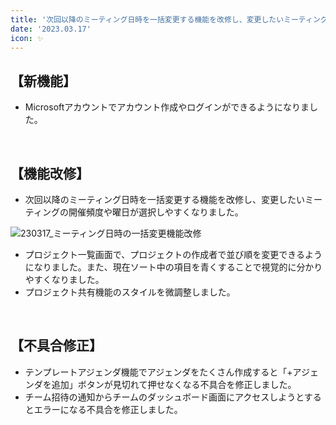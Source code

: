 ```yaml
---
title: '次回以降のミーティング日時を一括変更する機能を改修し、変更したいミーティングの開催頻度や曜日が選択しやすくなりました。その他機能改修、不具合の修正を行いました。'
date: '2023.03.17'
icon: ✨
---
```


## 【新機能】

- Microsoftアカウントでアカウント作成やログインができるようになりました。

<br>

## 【機能改修】

- 次回以降のミーティング日時を一括変更する機能を改修し、変更したいミーティングの開催頻度や曜日が選択しやすくなりました。

![230317_ミーティング日時の一括変更機能改修](https://user-images.githubusercontent.com/92074639/226258078-e4e78597-558b-4643-a320-6012d89ba0fd.png)

- プロジェクト一覧画面で、プロジェクトの作成者で並び順を変更できるようになりました。また、現在ソート中の項目を青くすることで視覚的に分かりやすくなりました。
- プロジェクト共有機能のスタイルを微調整しました。

<br>

## 【不具合修正】

- テンプレートアジェンダ機能でアジェンダをたくさん作成すると「+アジェンダを追加」ボタンが見切れて押せなくなる不具合を修正しました。
- チーム招待の通知からチームのダッシュボード画面にアクセスしようとするとエラーになる不具合を修正しました。
